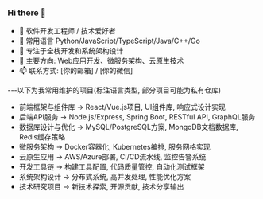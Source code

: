 ### Hi there 👋

- 🔭 软件开发工程师 / 技术爱好者
- 🌱 常用语言 Python/JavaScript/TypeScript/Java/C++/Go
- 👯 专注于全栈开发和系统架构设计
- 💬 主要方向: Web应用开发、微服务架构、云原生技术
- 📫 联系方式: [你的邮箱] / [你的微信]




---以下为我常用维护的项目(标注语言类型, 部分项目可能为私有仓库)

- 前端框架与组件库 -> React/Vue.js项目, UI组件库, 响应式设计实现
- 后端API服务 -> Node.js/Express, Spring Boot, RESTful API, GraphQL服务
- 数据库设计与优化 -> MySQL/PostgreSQL方案, MongoDB文档数据库, Redis缓存策略  
- 微服务架构 -> Docker容器化, Kubernetes编排, 服务网格实现
- 云原生应用 -> AWS/Azure部署, CI/CD流水线, 监控告警系统
- 开发工具链 -> 构建工具配置, 代码质量管控, 自动化测试框架
- 系统架构设计 -> 分布式系统, 高并发处理, 性能优化方案
- 技术研究项目 -> 新技术探索, 开源贡献, 技术分享输出